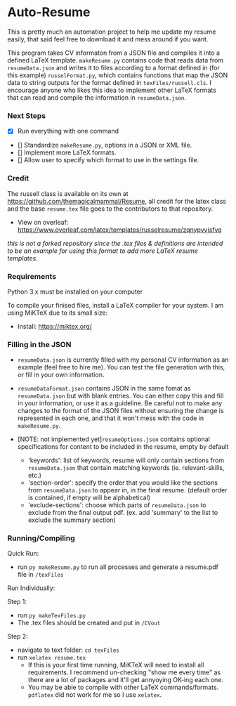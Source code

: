 # Auto-Resume

This is pretty much an automation project to help me update my resume easily, that said feel free to download it and mess around if you want. 

This program takes CV informaton from a JSON file and compiles it into a defined LaTeX template.
`makeResume.py` contains code that reads data from `resumeData.json` and writes it to files according to a format defined in (for this example) `russelFormat.py`, which contains functions that map the JSON data to string outputs for the format defined in `texFiles/russell.cls`.
I encourage anyone who likes this idea to implement other LaTeX formats that can read and compile the information in `resumeData.json`.

### Next Steps
- [X] Run everything with one command
- [] Standardize `makeResume.py`, options in a JSON or XML file.
- [] Implement more LaTeX formats.
- [] Allow user to specify which format to use in the settings file.

### Credit
The russell class is available on its own at https://github.com/themagicalmammal/Resume, all credit for the latex class and the base `resume.tex` file goes to the contributors to that repository.
- View on overleaf: https://www.overleaf.com/latex/templates/russelresume/zqnypvvjsfvq

*this is not a forked repository since the .tex files & definitions are intended to be an example for using this format to add more LaTeX resume templates.*

### Requirements

Python 3.x must be installed on your computer

To compile your finised files, install a LaTeX compiler for your system. I am using MiKTeX due to its small size:
- Install: https://miktex.org/

### Filling in the JSON

- `resumeData.json` is currently filled with my personal CV information as an example (feel free to hire me). You can test the file generation with this, or fill in your own information.

- `resumeDataFormat.json` contains JSON in the same fomat as `resumeData.json` but with blank entries. You can either copy this and fill in your information, or use it as a guideline. Be careful not to make any changes to the format of the JSON files without ensuring the change is represented in each one, and that it won't mess with the code in `makeResume.py`.

- [NOTE: not implemented yet]`resumeOptions.json` contains optional specifications for content to be included in the resume, empty by default
    - 'keywords': list of keywords, resume will only contain sections from `resumeData.json` that contain matching keywords (ie. relevant-skills, etc.)
    - 'section-order': specify the order that you would like the sections from `resumeData.json` to appear in, in the final resume. (default order is contained, if empty will be alphabetical)
    - 'exclude-sections': choose which parts of `resumeData.json` to exclude from the final output pdf. (ex. add 'summary' to the list to exclude the summary section)

### Running/Compiling

Quick Run:
- run `py makeResume.py` to run all processes and generate a resume.pdf file in `/texFiles`

Run Individually:

Step 1:
- run `py makeTexFiles.py`
- The .tex files should be created and put in `/CVout`

Step 2:
- navigate to text folder: `cd texFiles`
- run `xelatex resume.tex`
    - If this is your first time running, MiKTeX will need to install all requirements. I recommend un-checking "show me every time" as there are a lot of packages and it'll get annyoying OK-ing each one.
    - You may be able to compile with other LaTeX commands/formats. `pdflatex` did not work for me so I use `xelatex`.

